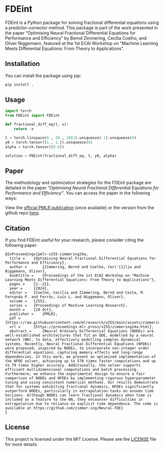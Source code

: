 # FDEint

FDEint is a Python package for solving fractional differential equations using a predictor-corrector method. This package is part of the work presented in the paper “Optimising Neural Fractional Differential Equations for Performance and Efficiency” by Bernd Zimmering, Cecília Coelho, and Oliver Niggemann, featured at the 1st ECAI Workshop on “Machine Learning Meets Differential Equations: From Theory to Applications”.

## Installation

You can install the package using pip:

```bash
pip install .
```
## Usage
    
```python
import torch
from FDEint import FDEint

def fractional_diff_eq(t, x):
    return -x

t = torch.linspace(0., 20., 2001).unsqueeze(-1).unsqueeze(0)
y0 = torch.tensor([1., 1.]).unsqueeze(0)
alpha = torch.tensor([0.6])

solution = FDEint(fractional_diff_eq, t, y0, alpha)
```

## Paper

The methodology and optimization strategies for the FDEint package are detailed in the paper *"Optimising Neural Fractional Differential Equations for Performance and Efficiency"*. You can access the paper in the following ways:

View the [official PMLR publication](https://proceedings.mlr.press/v255/zimmering24.html) (once available) or the version from the github repo [here](https://github.com/zimmer-ing/Neural-FDE).

## Citation

If you find FDEint useful for your research, please consider citing the following paper:

```
@InProceedings{pmlr-v255-zimmering24a,
  title = 	 {Optimising Neural Fractional Differential Equations for Performance and Efficiency},
  author =       {Zimmering, Bernd and Coelho, Cec\'{i}lia and Niggemann, Oliver},
  booktitle = 	 {Proceedings of the 1st ECAI Workshop on "Machine Learning Meets Differential Equations: From Theory to Applications"},
  pages = 	 {1--22},
  year = 	 {2024},
  editor = 	 {Coelho, Cecı́lia and Zimmering, Bernd and Costa, M. Fernanda P. and Ferrás, Luı́s L. and Niggemann, Oliver},
  volume = 	 {255},
  series = 	 {Proceedings of Machine Learning Research},
  month = 	 {20 Oct},
  publisher =    {PMLR},
  pdf = 	 {https://raw.githubusercontent.com/mlresearch/v255/main/assets/zimmering24a/zimmering24a.pdf},
  url = 	 {https://proceedings.mlr.press/v255/zimmering24a.html},
  abstract = 	 {Neural Ordinary Differential Equations (NODEs) are well-established architectures that fit an ODE, modelled by a neural network (NN), to data, effectively modelling complex dynamical systems. Recently, Neural Fractional Differential Equations (NFDEs) were proposed, inspired by NODEs, to incorporate non-integer order differential equations, capturing memory effects and long-range dependencies. In this work, we present an optimised implementation of the NFDE solver, achieving up to 570 times faster computations and up to 79 times higher accuracy. Additionally, the solver supports efficient multidimensional computations and batch processing. Furthermore, we enhance the experimental design to ensure a fair comparison of NODEs and NFDEs by implementing rigorous hyperparameter tuning and using consistent numerical methods. Our results demonstrate that for systems exhibiting fractional dynamics, NFDEs significantly outperform NODEs, particularly in extrapolation tasks on unseen time horizons. Although NODEs can learn fractional dynamics when time is included as a feature to the NN, they encounter difficulties in extrapolation due to reliance on explicit time dependence. The code is available at https://github.com/zimmer-ing/Neural-FDE}
}  
```

## License
This project is licensed under the MIT License. Please see the [LICENSE](LICENSE) file for more details.

